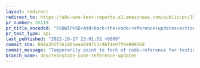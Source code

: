 ```yaml
---
layout: redirect
redirect_to: https://a8c-woo-test-reports.s3.amazonaws.com/public/pr/35119/api/index.html
pr_number: 35119
pr_title_encoded: "%5BWIP%5D+Add+back+the+code+reference+updates+action"
pr_test_type: api
last_published: "2022-10-17 23:01:52 +0000"
commit_sha: 094a355f7e18b5ee4899753c9bf4e97f0e899360
commit_message: "Temporarily point to fork of code-reference for testing"
branch_name: dev/reinstate-code-reference-updates
---
```

